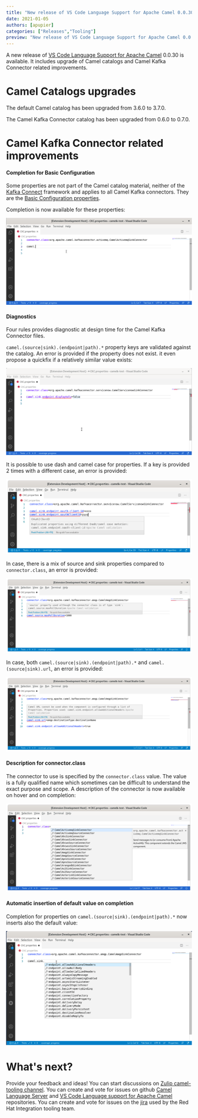 ```yaml
---
title: "New release of VS Code Language Support for Apache Camel 0.0.30"
date: 2021-01-05
authors: [apupier]
categories: ["Releases","Tooling"]
preview: "New release of VS Code Language Support for Apache Camel 0.0.30: catalog updates and Camel Kafka Connector improvements"
---
```


A new release of [VS Code Language Support for Apache Camel](https://marketplace.visualstudio.com/items?itemName=redhat.vscode-apache-camel) 0.0.30 is available. It includes upgrade of Camel catalogs and Camel Kafka Connector related improvements.

# Camel Catalogs upgrades

The default Camel catalog has been upgraded from 3.6.0 to 3.7.0.

The Camel Kafka Connector catalog has been upgraded from 0.6.0 to 0.7.0.

# Camel Kafka Connector related improvements

#### Completion for Basic Configuration

Some properties are not part of the Camel catalog material, neither of the [Kafka Connect](https://kafka.apache.org/documentation/#connectconfigs) framework and applies to all Camel Kafka connectors. They are the [Basic Configuration properties](/camel-kafka-connector/next/user-guide/basic-configuration.html).

Completion is now available for these properties:

![Completion for Basic Configuration properties](./completionBasicPropertiesCamelkafkaConnector.gif)

#### Diagnostics

Four rules provides diagnostic at design time for the Camel Kafka Connector files.

`camel.(source|sink).(endpoint|path).*` property keys are validated against the catalog. An error is provided if the property does not exist. it even propose a quickfix if a relatively similar value exists:

![Quickfix for unknown properties](./quickfixCamelCaseCamelkafkaConnectorunknownProperties.gif)

It is possible to use dash and camel case for properties. If a key is provided 2 times with a different case, an error is provided:

![Duplicated key property](./duplicatedKeyWithMixDashAndCamelCaseDetection.png)

In case, there is a mix of source and sink properties compared to `connector.class`, an error is provided:

![sink/source msimatch with connector.class](./diagnosticSinkSourcepropertyTypematchConnectorClassType.png)

In case, both `camel.(source|sink).(endpoint|path).*` and `camel.(source|sink).url`, an error is provided:

![diagnostic for list of properties and url property notation](./diagnosticMixedNotation.png)

#### Description for connector.class

The connector to use is specified by the `connector.class` value. The value is a fully qualified name which sometimes can be difficult to understand the exact purpose and scope. A description of the connector is now available on hover and on completion:

![Description for connector.class value completion](./completionWithDescriptionforConnectorClass.png)

#### Automatic insertion of default value on completion

Completion for properties on `camel.(source|sink).(endpoint|path).*` now inserts also the default value:

![Default value inserted on completion](./completionInsertingDefaultValue.gif)

# What's next?

Provide your feedback and ideas!
You can start discussions on [Zulip camel-tooling channel](https://camel.zulipchat.com/#narrow/stream/258729-camel-tooling).
You can create and vote for issues on github [Camel Language Server](https://github.com/camel-tooling/camel-language-server/issues) and [VS Code Language support for Apache Camel](https://github.com/camel-tooling/camel-lsp-client-vscode/issues) repositories.
You can create and vote for issues on the [jira](https://issues.redhat.com/browse/FUSETOOLS2) used by the Red Hat Integration tooling team.
